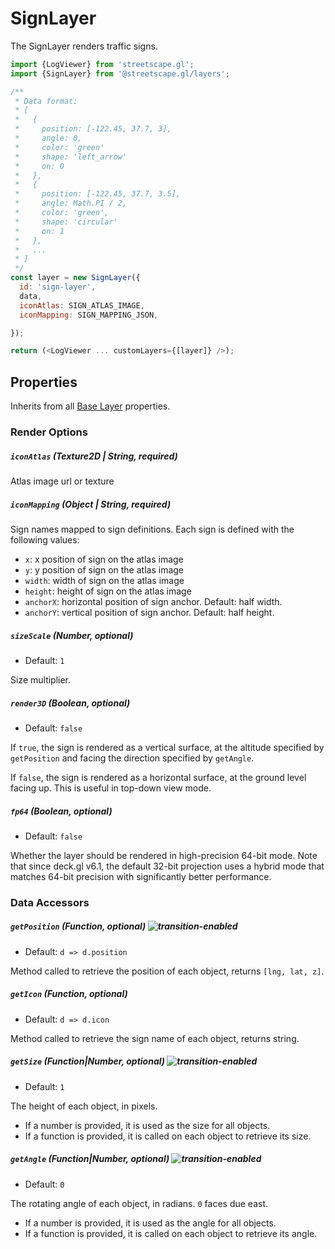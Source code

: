 # SignLayer

The SignLayer renders traffic signs.

```js
import {LogViewer} from 'streetscape.gl';
import {SignLayer} from '@streetscape.gl/layers';

/**
 * Data format:
 * [
 *   {
 *     position: [-122.45, 37.7, 3],
 *     angle: 0,
 *     color: 'green'
 *     shape: 'left_arrow'
 *     on: 0
 *   },
 *   {
 *     position: [-122.45, 37.7, 3.5],
 *     angle: Math.PI / 2,
 *     color: 'green',
 *     shape: 'circular'
 *     on: 1
 *   },
 *   ...
 * ]
 */
const layer = new SignLayer({
  id: 'sign-layer',
  data,
  iconAtlas: SIGN_ATLAS_IMAGE,
  iconMapping: SIGN_MAPPING_JSON,

});

return (<LogViewer ... customLayers={[layer]} />);
```

## Properties

Inherits from all [Base Layer](/docs/api-reference/layer.md) properties.

### Render Options

##### `iconAtlas` (Texture2D | String, required)

Atlas image url or texture

##### `iconMapping` (Object | String, required)

Sign names mapped to sign definitions. Each sign is defined with the following values:

- `x`: x position of sign on the atlas image
- `y`: y position of sign on the atlas image
- `width`: width of sign on the atlas image
- `height`: height of sign on the atlas image
- `anchorX`: horizontal position of sign anchor. Default: half width.
- `anchorY`: vertical position of sign anchor. Default: half height.

##### `sizeScale` (Number, optional)

- Default: `1`

Size multiplier.

##### `render3D` (Boolean, optional)

- Default: `false`

If `true`, the sign is rendered as a vertical surface, at the altitude specified by `getPosition`
and facing the direction specified by `getAngle`.

If `false`, the sign is rendered as a horizontal surface, at the ground level facing up. This is
useful in top-down view mode.

##### `fp64` (Boolean, optional)

- Default: `false`

Whether the layer should be rendered in high-precision 64-bit mode. Note that since deck.gl v6.1,
the default 32-bit projection uses a hybrid mode that matches 64-bit precision with significantly
better performance.

### Data Accessors

##### `getPosition` (Function, optional) ![transition-enabled](https://img.shields.io/badge/transition-enabled-green.svg?style=flat-square")

- Default: `d => d.position`

Method called to retrieve the position of each object, returns `[lng, lat, z]`.

##### `getIcon` (Function, optional)

- Default: `d => d.icon`

Method called to retrieve the sign name of each object, returns string.

##### `getSize` (Function|Number, optional) ![transition-enabled](https://img.shields.io/badge/transition-enabled-green.svg?style=flat-square")

- Default: `1`

The height of each object, in pixels.

- If a number is provided, it is used as the size for all objects.
- If a function is provided, it is called on each object to retrieve its size.

##### `getAngle` (Function|Number, optional) ![transition-enabled](https://img.shields.io/badge/transition-enabled-green.svg?style=flat-square")

- Default: `0`

The rotating angle of each object, in radians. `0` faces due east.

- If a number is provided, it is used as the angle for all objects.
- If a function is provided, it is called on each object to retrieve its angle.
